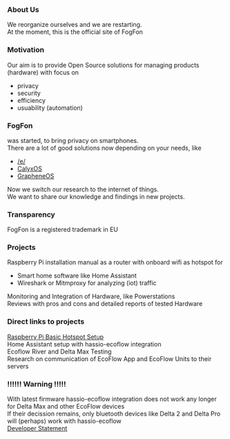 ### About Us
We reorganize ourselves and we are restarting. <br>
At the moment, this is the official site of FogFon

### Motivation 
Our aim is to provide Open Source solutions for managing products (hardware) with focus on <br>
- privacy
- security
- efficiency
- usuability (automation)

### FogFon 
was started, to bring privacy on smartphones.  <br>
There are a lot of good solutions now depending on your needs, like
- <a href="https://e.foundation/" title="/e/">/e/</a>
- <a href="https://calyxos.org/" title="CalyxOS">CalyxOS<a>
- <a href="https://grapheneos.org" title="GrapheneOS">GrapheneOS<a>

Now we switch our research to the internet of things. <br>
We want to share our knowledge and findings in new projects. 

### Transparency
FogFon is a registered trademark in EU

### Projects
Raspberry Pi installation manual as a router with onboard wifi as hotspot for <br>
- Smart home software like Home Assistant <br>
- Wireshark or Mitmproxy for analyzing (iot) traffic <br>

Monitoring and Integration of Hardware, like Powerstations  <br>
Reviews with pros and cons and detailed reports of tested Hardware

### Direct links to projects
<a href="https://github.com/fogfon/Raspberry-Pi-Basic-Hotspot-Setup" title="Raspberry Pi Basic Hotspot Setup">Raspberry Pi Basic Hotspot Setup<a> <br>
Home Assistant setup with hassio-ecoflow integration <br>
Ecoflow River and Delta Max Testing <br>
Research on communication of EcoFlow App and EcoFlow Units to their servers 
### !!!!!! Warning !!!!!
With latest firmware hassio-ecoflow integration does not work any longer for Delta Max and other EcoFlow devices <br>
If their decission remains, only bluetooth devices like Delta 2 and Delta Pro will (perhaps) work with hassio-ecoflow <br>
<a href="https://github.com/vwt12eh8/hassio-ecoflow/discussions/58" title="Developer Statement">Developer Statement</a>
